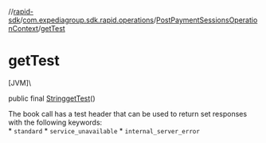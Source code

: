 //[rapid-sdk](../../../index.md)/[com.expediagroup.sdk.rapid.operations](../index.md)/[PostPaymentSessionsOperationContext](index.md)/[getTest](get-test.md)

# getTest

[JVM]\

public final [String](https://docs.oracle.com/javase/8/docs/api/java/lang/String.html)[getTest](get-test.md)()

The book call has a test header that can be used to return set responses with the following keywords:<br> * `standard` * `service_unavailable` * `internal_server_error`
